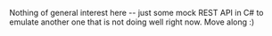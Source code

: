 Nothing of general interest here -- just some mock REST API in C# to emulate
another one that is not doing well right now. Move along :)
